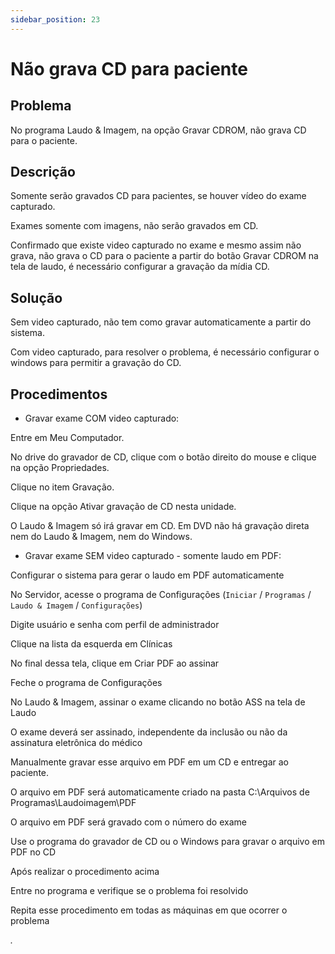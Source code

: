 ```yaml
---
sidebar_position: 23
---
```


# Não grava CD para paciente
## Problema

No programa Laudo & Imagem, na opção Gravar CDROM, não grava CD para o paciente.

## Descrição

Somente serão gravados CD para pacientes, se houver vídeo do exame capturado.

Exames somente com imagens, não serão gravados em CD.

Confirmado que existe video capturado no exame e mesmo assim não grava, não grava o CD para o paciente a partir do botão Gravar CDROM na tela de laudo, é necessário configurar a gravação da mídia CD.

## Solução

Sem video capturado, não tem como gravar automaticamente a partir do sistema.

Com video capturado, para resolver o problema, é necessário configurar o windows para permitir a gravação do CD.

## Procedimentos

* Gravar exame COM video capturado:

Entre em Meu Computador.

No drive do gravador de CD, clique com o botão direito do mouse e clique na opção Propriedades.

Clique no item Gravação.

Clique na opção Ativar gravação de CD nesta unidade.

O Laudo & Imagem só irá gravar em CD. Em DVD não há gravação direta nem do Laudo & Imagem, nem do Windows.

* Gravar exame SEM video capturado - somente laudo em PDF:

Configurar o sistema para gerar o laudo em PDF automaticamente

No Servidor, acesse o programa de Configurações (`Iniciar` / `Programas` / `Laudo & Imagem` / `Configurações`)

Digite usuário e senha com perfil de administrador

Clique na lista da esquerda em Clínicas

No final dessa tela, clique em Criar PDF ao assinar

Feche o programa de Configurações

No Laudo & Imagem, assinar o exame clicando no botão ASS na tela de Laudo

O exame deverá ser assinado, independente da inclusão ou não da assinatura eletrônica do médico

Manualmente gravar esse arquivo em PDF em um CD e entregar ao paciente.

O arquivo em PDF será automaticamente criado na pasta C:\Arquivos de Programas\Laudoimagem\PDF

O arquivo em PDF será gravado com o número do exame

Use o programa do gravador de CD ou o Windows para gravar o arquivo em PDF no CD

Após realizar o procedimento acima

Entre no programa e verifique se o problema foi resolvido

Repita esse procedimento em todas as máquinas em que ocorrer o problema

*.*